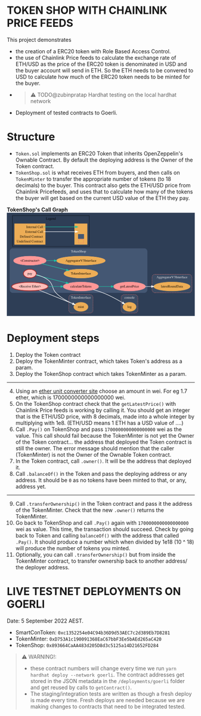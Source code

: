 # TOKEN SHOP WITH CHAINLINK PRICE FEEDS

This project demonstrates

- the creation of a ERC20 token with Role Based Access Control.
- the use of Chainlink Price feeds to calculate the exchange rate of ETH/USD as the price of the ERC20 token is denominated in USD and the buyer account will send in ETH. So the ETH needs to be convered to USD to calculate how much of the ERC20 token needs to be minted for the buyer.
- > :warning: TODO@zubinpratap Hardhat testing on the local hardhat network
- Deployment of tested contracts to Goerli.

# Structure

- `Token.sol` implements an ERC20 Token that inherits OpenZeppelin's Ownable Contract. By default the deploying address is the Owner of the Token contract.
- `TokenShop.sol` is what receives ETH from buyers, and then calls on `TokenMinter` to transfer the appropriate number of tokens (to 18 decimals) to the buyer. This contract also gets the ETH/USD price from Chainlink Pricefeeds, and uses that to calculate how many of the tokens the buyer will get based on the current USD value of the ETH they pay.

**TokenShop's Call Graph**
![Contract Call Graph](./images/TokenShop.svg)

# Deployment steps

1. Deploy the Token contract
2. Deploy the TokenMinter contract, which takes Token's address as a param.
3. Deploy the TokenShop contract which takes TokenMinter as a param.
<hr />

4. Using an [ether unit converter site](https://goerli.etherscan.io/unitconverter) choose an amount in wei. For eg 1.7 ether, which is 1700000000000000000 wei.
5. On the TokenShop contract check that the `getLatestPrice()` with Chainlink Price feeds is working by calling it. You should get an integer that is the ETH/USD price, with 8 decimals, made into a whole integer by multiplying with 1e8. (ETH/USD means 1 ETH has a USD value of ....)
6. Call `.Pay()` on TokenShop and pass `1700000000000000000` wei as the value. This call should fail because the TokenMinter is not yet the Owner of the Token contract... the address that deployed the Token contract is still the owner. The error message should mention that the caller (TokenMinter) is not the Owner of the Ownable Token contract.
7. In the Token contract, call `.owner()`. It will be the address that deployed it.
8. Call `.balanceOf()` in the Token and pass the deploying address or any address. It should be `0` as no tokens have been minted to that, or any, address yet.
<hr />

9. Call `.transferOwnership()` in the Token contract and pass it the address of the TokenMinter. Check that the new `.owner()` returns the TokenMinter.
10. Go back to TokenShop and call `.Pay()` again with `1700000000000000000` wei as value. This time, the transaction should succeed. Check by going back to Token and calling `balanceOf()` with the address that called `.Pay()`. It should produce a number which when divided by 1e18 (10 ^ 18) will produce the number of tokens you minted.
11. Optionally, you can call `.transferOwnership()` but from inside the TokenMinter contract, to transfer ownership back to another address/ the deployer address.


# LIVE TESTNET DEPLOYMENTS ON GOERLI
Date: 5 September 2022 AEST.

- SmartConToken: `0xc1352254e04C94b36D9d53AEC7c2d389Eb7D8281`
- TokenMinter: `0xD753A1c190091368EaC67bbF3Ee5bAEd265aC420`
- TokenShop: `0x893664CaAA483d205D8d3c5125a14D21652FD284`


> :warning: WARNING!:  
> - these contract numbers will change every time we run `yarn hardhat deploy --network goerli`.  The contract addresses get stored in the JSON metadata in the `/deployments/goerli` folder and get reused by calls to `getContract()`.
> - The staging/integration tests are written as though a fresh deploy is made every time. Fresh deploys are needed because we are making changes to contracts that need to be integrated tested.

